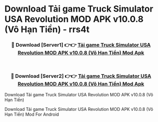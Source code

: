 # Download Tải game Truck Simulator USA Revolution MOD APK v10.0.8 (Vô Hạn Tiền) - rrs4t


<div align="center">
<h3>🔴 Download [Server1] 👉👉 <a href="https://apk-comot.site?title=Tải_game_Truck_Simulator_USA_Revolution_MOD_APK_v10.0.8_(Vô_Hạn_Tiền)">Tải game Truck Simulator USA Revolution MOD APK v10.0.8 (Vô Hạn Tiền) Mod Apk</a></h3><br>
<h3>🔴 Download [Server2] 👉👉 <a href="https://apk-comot.site?title=Tải_game_Truck_Simulator_USA_Revolution_MOD_APK_v10.0.8_(Vô_Hạn_Tiền)">Tải game Truck Simulator USA Revolution MOD APK v10.0.8 (Vô Hạn Tiền) Mod Apk</a></h3>
</div>



Download Tải game Truck Simulator USA Revolution MOD APK v10.0.8 (Vô Hạn Tiền) 

Download Tải game Truck Simulator USA Revolution MOD APK v10.0.8 (Vô Hạn Tiền) Mod For Android